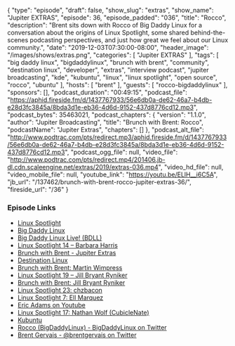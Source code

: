 {
  "type": "episode",
  "draft": false,
  "show_slug": "extras",
  "show_name": "Jupiter EXTRAS",
  "episode": 36,
  "episode_padded": "036",
  "title": "Rocco",
  "description": "Brent sits down with Rocco of Big Daddy Linux for a conversation about the origins of Linux Spotlight, some shared behind-the-scenes podcasting perspectives, and just how great we feel about our Linux community.",
  "date": "2019-12-03T07:30:00-08:00",
  "header_image": "/images/shows/extras.png",
  "categories": [
    "Jupiter EXTRAS"
  ],
  "tags": [
    "big daddy linux",
    "bigdaddylinux",
    "brunch with brent",
    "community",
    "destination linux",
    "developer",
    "extras",
    "interview podcast",
    "jupiter broadcasting",
    "kde",
    "kubuntu",
    "linux",
    "linux spotlight",
    "open source",
    "rocco",
    "ubuntu"
  ],
  "hosts": [
    "brent"
  ],
  "guests": [
    "rocco-bigdaddylinux"
  ],
  "sponsors": [],
  "podcast_duration": "00:49:15",
  "podcast_file": "https://aphid.fireside.fm/d/1437767933/56e6db0a-de62-46a7-b4db-e28d3fc3845a/8bda3d1e-eb36-4d6d-9152-437d8776cd12.mp3",
  "podcast_bytes": 35463021,
  "podcast_chapters": {
    "version": "1.1.0",
    "author": "Jupiter Broadcasting",
    "title": "Brunch with Brent: Rocco",
    "podcastName": "Jupiter Extras",
    "chapters": []
  },
  "podcast_alt_file": "http://www.podtrac.com/pts/redirect.mp3/aphid.fireside.fm/d/1437767933/56e6db0a-de62-46a7-b4db-e28d3fc3845a/8bda3d1e-eb36-4d6d-9152-437d8776cd12.mp3",
  "podcast_ogg_file": null,
  "video_file": "http://www.podtrac.com/pts/redirect.mp4/201406.jb-dl.cdn.scaleengine.net/extras/2019/extras-036.mp4",
  "video_hd_file": null,
  "video_mobile_file": null,
  "youtube_link": "https://youtu.be/ELlH__i6C5A",
  "jb_url": "/137462/brunch-with-brent-rocco-jupiter-extras-36/",
  "fireside_url": "/36"
}


### Episode Links

  * [Linux Spotlight](https://bigdaddylinux.com/linux-spotlight/ "Linux Spotlight")
  * [Big Daddy Linux](https://bigdaddylinux.com "Big Daddy Linux")
  * [Big Daddy Linux Live! (BDLL)](https://bigdaddylinux.com/bdll/ "Big Daddy Linux Live! \(BDLL\)")
  * [Linux Spotlight 14 – Barbara Harris](https://bigdaddylinux.com/video/episode-14-barbara-harris/ "Linux Spotlight 14 – Barbara Harris")
  * [Brunch with Brent - Jupiter Extras](https://extras.show/tags/brunch%20with%20brent "Brunch with Brent - Jupiter Extras")
  * [Destination Linux](https://destinationlinux.org "Destination Linux")
  * [Brunch with Brent: Martin Wimpress](https://extras.show/29 "Brunch with Brent: Martin Wimpress")
  * [Linux Spotlight 19 – Jill Bryant Ryniker](https://bigdaddylinux.com/video/episode-19-jill-bryant-ryniker/ "Linux Spotlight 19 – Jill Bryant Ryniker")
  * [Brunch with Brent: Jill Bryant Ryniker](https://extras.show/31 "Brunch with Brent: Jill Bryant Ryniker")
  * [Linux Spotlight 23: chzbacon](https://www.youtube.com/watch?v=d2shvt2jn3c "Linux Spotlight 23: chzbacon")
  * [Linux Spotlight 7: Ell Marquez](https://bigdaddylinux.com/video/episode-7-ell-marquez/ "Linux Spotlight 7: Ell Marquez")
  * [Eric Adams on Youtube](https://www.youtube.com/user/igster75 "Eric Adams on Youtube")
  * [Linux Spotlight 17: Nathan Wolf (CubicleNate)](https://bigdaddylinux.com/video/episode-17-nathan-wolf-cubiclenate/ "Linux Spotlight 17: Nathan Wolf \(CubicleNate\)")
  * [Kubuntu](https://kubuntu.org/ "Kubuntu")
  * [Rocco (BigDaddyLinux) - BigDaddyLinux on Twitter](https://twitter.com/BigDaddyLinux "Rocco \(BigDaddyLinux\) - BigDaddyLinux on Twitter")
  * [Brent Gervais - @brentgervais on Twitter](https://twitter.com/brentgervais "Brent Gervais - @brentgervais on Twitter")


